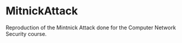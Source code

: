 # MitnickAttack

Reproduction of the Mintnick Attack done for the Computer Network Security course.



